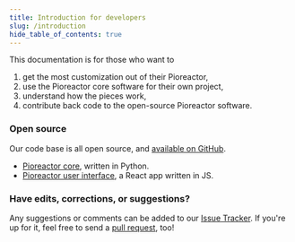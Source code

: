```yaml
---
title: Introduction for developers
slug: /introduction
hide_table_of_contents: true
---
```


This documentation is for those who want to

1. get the most customization out of their Pioreactor,
2. use the Pioreactor core software for their own project,
2. understand how the pieces work,
3. contribute back code to the open-source Pioreactor software.

### Open source

Our code base is all open source, and [available on GitHub](https://github.com/pioreactor/).

 - [Pioreactor core](https://github.com/Pioreactor/pioreactor), written in Python.
 - [Pioreactor user interface](https://github.com/Pioreactor/pioreactorui), a React app written in JS.


### Have edits, corrections, or suggestions?

Any suggestions or comments can be added to our [Issue Tracker](https://github.com/Pioreactor/docs.pioreactor/issues). If you're up for it, feel free to send a [pull request](https://docs.github.com/en/pull-requests/collaborating-with-pull-requests/getting-started/about-collaborative-development-models), too!
